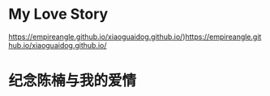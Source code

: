 # My Love Story
https://empireangle.github.io/xiaoguaidog.github.io/)https://empireangle.github.io/xiaoguaidog.github.io/
# 纪念陈楠与我的爱情
